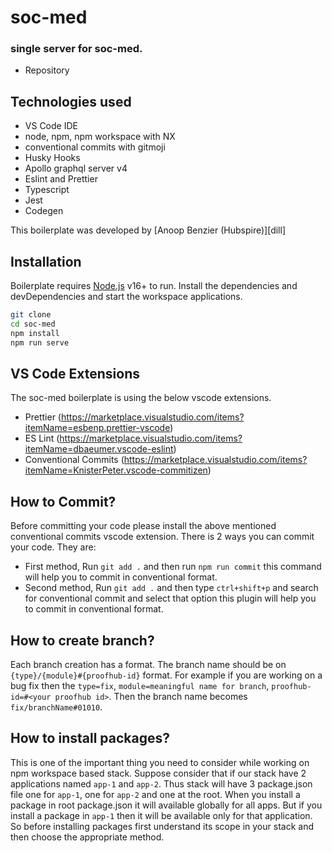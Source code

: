 # soc-med

### single server for soc-med.

- Repository 

## Technologies used

- VS Code IDE
- node, npm, npm workspace with NX
- conventional commits with gitmoji
- Husky Hooks
- Apollo graphql server v4
- Eslint and Prettier
- Typescript
- Jest
- Codegen

This boilerplate was developed by [Anoop Benzier (Hubspire)][dill]

## Installation

Boilerplate requires [Node.js](https://nodejs.org/) v16+ to run.
Install the dependencies and devDependencies and start the workspace applications.

```sh
git clone 
cd soc-med
npm install
npm run serve
```

## VS Code Extensions

The soc-med boilerplate is using the below vscode extensions.

- Prettier (https://marketplace.visualstudio.com/items?itemName=esbenp.prettier-vscode)
- ES Lint (https://marketplace.visualstudio.com/items?itemName=dbaeumer.vscode-eslint)
- Conventional Commits (https://marketplace.visualstudio.com/items?itemName=KnisterPeter.vscode-commitizen)

## How to Commit?

Before committing your code please install the above mentioned conventional commits vscode extension. There is 2 ways you can commit your code. They are:

- First method, Run `git add .` and then run `npm run commit` this command will help you to commit in conventional format.
- Second method, Run `git add .` and then type `ctrl+shift+p` and search for conventional commit and select that option this plugin will help you to commit in conventional format.

## How to create branch?

Each branch creation has a format. The branch name should be on `{type}/{module}#{proofhub-id}` format. For example if you are working on a bug fix then the `type=fix`, `module=meaningful name for branch`, `proofhub-id=#<your proofhub id>`. Then the branch name becomes `fix/branchName#01010`.

## How to install packages?

This is one of the important thing you need to consider while working on npm workspace based stack. Suppose consider that if our stack have 2 applications named `app-1` and `app-2`. Thus stack will have 3 package.json file one for `app-1`, one for `app-2` and one at the root. When you install a package in root package.json it will available globally for all apps. But if you install a package in `app-1` then it will be available only for that application. So before installing packages first understand its scope in your stack and then choose the appropriate method.
